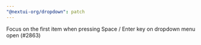 ```yaml
---
"@nextui-org/dropdown": patch
---
```


Focus on the first item when pressing Space / Enter key on dropdown menu open (#2863)
